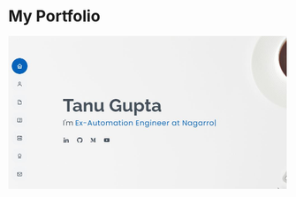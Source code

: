 # My Portfolio

[![WhatsApp Image 2022-07-05 at 4 51 22 PM](/Capture.JPG)](https://igtannu.github.io/TanuPortfoflio/)
